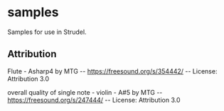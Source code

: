 # samples

Samples for use in Strudel.

## Attribution

Flute - Asharp4 by MTG -- https://freesound.org/s/354442/ -- License: Attribution 3.0

overall quality of single note - violin - A#5 by MTG -- https://freesound.org/s/247444/ -- License: Attribution 3.0

